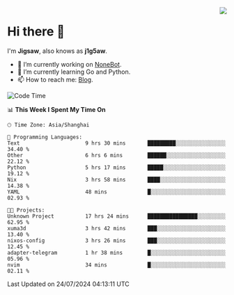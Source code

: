 <a href="#">
  <img align="right" src="https://github-readme-stats.vercel.app/api?username=j1g5awi&count_private=true&show_icons=true&title_color=80070B&text_color=B3B3B3&bg_color=212121&icon_color=80070B" />
</a>

# Hi there 👋

I'm **Jigsaw**, also knows as **j1g5aw**.

- 🔭 I’m currently working on [NoneBot](https://github.com/nonebot).
- 🌱 I’m currently learning Go and Python.
- 📫 How to reach me: [Blog](https://blog.maddestroyer.xyz/).

<!--START_SECTION:waka-->
![Code Time](http://img.shields.io/badge/Code%20Time-1%2C569%20hrs%2041%20mins-blue)

📊 **This Week I Spent My Time On** 

```text
🕑︎ Time Zone: Asia/Shanghai

💬 Programming Languages: 
Text                     9 hrs 30 mins       █████████░░░░░░░░░░░░░░░░   34.40 % 
Other                    6 hrs 6 mins        ██████░░░░░░░░░░░░░░░░░░░   22.12 % 
Python                   5 hrs 17 mins       █████░░░░░░░░░░░░░░░░░░░░   19.12 % 
Nix                      3 hrs 58 mins       ████░░░░░░░░░░░░░░░░░░░░░   14.38 % 
YAML                     48 mins             █░░░░░░░░░░░░░░░░░░░░░░░░   02.93 % 

🐱‍💻 Projects: 
Unknown Project          17 hrs 24 mins      ████████████████░░░░░░░░░   62.95 % 
xuma3d                   3 hrs 42 mins       ███░░░░░░░░░░░░░░░░░░░░░░   13.40 % 
nixos-config             3 hrs 26 mins       ███░░░░░░░░░░░░░░░░░░░░░░   12.45 % 
adapter-telegram         1 hr 38 mins        █░░░░░░░░░░░░░░░░░░░░░░░░   05.96 % 
nvim                     34 mins             █░░░░░░░░░░░░░░░░░░░░░░░░   02.11 % 
```


 Last Updated on 24/07/2024 04:13:11 UTC
<!--END_SECTION:waka-->
